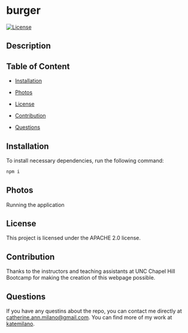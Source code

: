 # burger

[![License](https://img.shields.io/badge/License-Apache%202.0-blue.svg)](https://opensource.org/licenses/Apache-2.0)

## Description


## Table of Content

* [Installation](#installation)

* [Photos](#photos)

* [License](#license)

* [Contribution](#contribution)

* [Questions](#questions)

## Installation
To install necessary dependencies, run the following command:

```bash
npm i
```

## Photos
Running the application
<img src="">

## License

This project is licensed under the APACHE 2.0 license.

## Contribution

Thanks to the instructors and teaching assistants at UNC Chapel Hill Bootcamp for making the creation of this webpage possible.

## Questions

If you have any questins about the repo, you can contact me directly at catherine.ann.milano@gmail.com. You can find more of my work at [katemilano](http://github.com/katemilano/).
    

